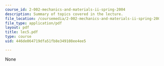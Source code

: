 ```yaml
---
course_id: 2-002-mechanics-and-materials-ii-spring-2004
description: Summary of topics covered in the lecture.
file_location: /coursemedia/2-002-mechanics-and-materials-ii-spring-2004/446de064719dfa51fb8e349108ee4ee5_lec5.pdf
file_type: application/pdf
layout: pdf
title: lec5.pdf
type: course
uid: 446de064719dfa51fb8e349108ee4ee5

---
```

None